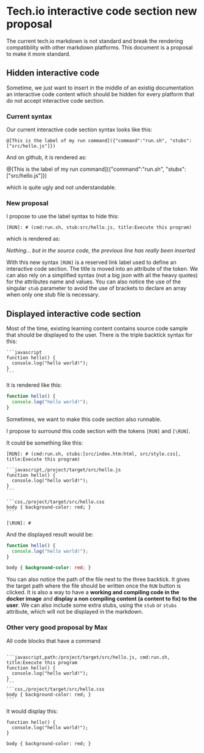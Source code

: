 # Tech.io interactive code section new proposal

The current tech.io markdown is not standard and break the rendering compatibility with other markdown platforms.
This document is a proposal to make it more standard.

## Hidden interactive code

Sometime, we just want to insert in the middle of an existig documentation an interactive code content which should be hidden for every platform that do not accept interactive code section.

### Current syntax

Our current interactive code section syntax looks like this:
```
@[This is the label of my run command]({"command":"run.sh", "stubs":["src/hello.js"]})
```
And on github, it is rendered as:

@[This is the label of my run command]({"command":"run.sh", "stubs":["src/hello.js"]})

which is quite ugly and not understandable.

### New proposal

I propose to use the label syntax to hide this:
```
[RUN]: # (cmd:run.sh, stub:src/hello.js, title:Execute this program)
```
which is rendered as:

[RUN]: # (command:run.sh, stub:src/hello.js, title:Execute this program)

_Nothing... but in the source code, the previous line has really been inserted_

With this new syntax `[RUN]` is a reserved link label used to define an interactive code section. The title is moved into an attribute of the token. We can also rely on a simplified syntax (not a big json with all the heavy quotes) for the attributes name and values. You can also notice the use of the singular `stub` parameter to avoid the use of brackets to declare an array when only one stub file is necessary.

## Displayed interactive code section

Most of the time, existing learning content contains source code sample that should be displayed to the user. There is the triple backtick syntax for this:

````
```javascript
function hello() {
  console.log("hello world!");
}
```
````

It is rendered like this:

```javascript
function hello() {
  console.log("hello world!");
}
```

Sometimes, we want to make this code section also runnable.

I propose to surround this code section with the tokens `[RUN]` and `[\RUN]`.

It could be something like this:

````
[RUN]: # (cmd:run.sh, stubs:[src/index.htm:html, src/style.css], title:Execute this program)

```javascript,/project/target/src/hello.js
function hello() {
  console.log("hello world!");
}
```

```css,/project/target/src/hello.css
body { background-color: red; }
```

[\RUN]: #
````

And the displayed result would be:

[RUN]: # (cmd:run.sh, stubs:[src/index.htm:html, src/style.css], title:Execute this program)

```javascript,/project/target/src/hello.js
function hello() {
  console.log("hello world!");
}
```

```css,/project/target/src/hello.css
body { background-color: red; }
```

[\RUN]: #

You can also notice the path of the file next to the three backtick. It gives the target path where the file should be written once the `RUN` button is clicked. It is also a way to have a **working and compiling code in the docker image** and **display a non compiling content (a content to fix) to the user**. We can also include some extra stubs, using the `stub` or `stubs` attribute, which will not be displayed in the markdown.



### Other very good proposal by Max

All code blocks that have a command 

````

```javascript,path:/project/target/src/hello.js, cmd:run.sh, title:Execute this program
function hello() {
  console.log("hello world!");
}
```
```css,/project/target/src/hello.css
body { background-color: red; }
```

````

It would display this:

```javascript, dest:/project/target/src/hello.js, cmd:run.sh, title:Execute this program, stubs:[index.html, style.css]
function hello() {
  console.log("hello world!");
}
```
```css, dest:/project/target/src/hello.css
body { background-color: red; }
```

